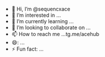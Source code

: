 - 👋 Hi, I’m @sequencxace
- 👀 I’m interested in ...
- 🌱 I’m currently learning ...
- 💞️ I’m looking to collaborate on ...
- 📫 How to reach me ...tg.me/acehub
- 😄: ...
- ⚡ Fun fact: ...

<!---
sequencxace/sequencxace is a ✨ special ✨ repository because its `README.md` (this file) appears on your GitHub profile.
You can click the Preview link to take a look at your changes.
--->
